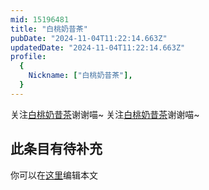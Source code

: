 ```yaml
---
mid: 15196481
title: "白桃奶昔茶"
pubDate: "2024-11-04T11:22:14.663Z"
updatedDate: "2024-11-04T11:22:14.663Z"
profile:
  {
    Nickname: ["白桃奶昔茶"],
  }
---
```


关注[白桃奶昔茶](https://space.bilibili.com/15196481)谢谢喵~ 关注[白桃奶昔茶](https://space.bilibili.com/15196481)谢谢喵~

## 此条目有待补充
你可以在[这里](https://github.com/Yuhanawa/VTuber.ICU-Content/edit/master/v/白桃奶昔茶/index.md)编辑本文
